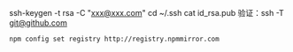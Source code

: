 ssh-keygen -t rsa -C "xxx@xxx.com"
cd ~/.ssh 
cat id_rsa.pub
验证：ssh -T git@github.com

```text
npm config set registry http://registry.npmmirror.com
```